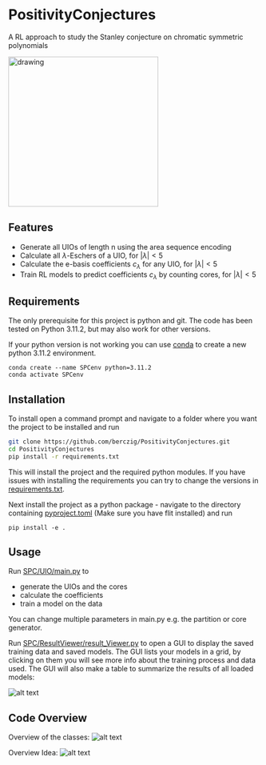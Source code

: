 # PositivityConjectures
A RL approach to study the Stanley conjecture on chromatic symmetric polynomials

<img src="https://github.com/berczig/PositivityConjectures/blob/main/escher_stairs.jpg?raw=true" alt="drawing" width="300"/>

## Features
- Generate all UIOs of length n using the area sequence encoding
- Calculate all $\lambda$-Eschers of a UIO, for $|\lambda| < 5$
- Calculate the e-basis coefficients $c_{\lambda}$ for any UIO, for $|\lambda| < 5$
- Train RL models to predict coefficients $c_{\lambda}$ by counting cores, for $|\lambda| < 5$

## Requirements
The only prerequisite for this project is python and git. The code has been tested on Python 3.11.2, but may also work for other versions.

If your python version is not working you can use [conda](https://conda.io/projects/conda/en/latest/user-guide/install/index.html) to create a new python 3.11.2 environment.

```
conda create --name SPCenv python=3.11.2
conda activate SPCenv
```
## Installation
To install open a command prompt and navigate to a folder where you want the project to be installed and run

```bash
git clone https://github.com/berczig/PositivityConjectures.git
cd PositivityConjectures
pip install -r requirements.txt
```
This will install the project and the required python modules. If you have issues with installing the requirements you can try to change the versions in [requirements.txt](requirements.txt).

Next install the project as a python package - navigate to the directory containing [pyproject.toml](pyproject.toml) (Make sure you have flit installed) and run
```
pip install -e .
```

## Usage
Run [SPC/UIO/main.py](main.py) to 
- generate the UIOs and the cores
- calculate the coefficients
- train a model on the data

You can change multiple parameters in main.py e.g. the partition or core generator.

Run [SPC/ResultViewer/result_Viewer.py](result_Viewer.py) to open a GUI to display the saved training data and saved models. The GUI lists your models in a grid, by clicking on them you will see more info about the training process and data used. The GUI will also make a table to summarize the results of all loaded models:

![alt text](https://github.com/berczig/PositivityConjectures/blob/main/result_viewer_preview.PNG?raw=true)

## Code Overview
Overview of the classes:
![alt text](https://github.com/berczig/PositivityConjectures/blob/main/classes.png?raw=true)

Overview Idea:
![alt text](https://github.com/berczig/PositivityConjectures/blob/main/overview.png?raw=true)
